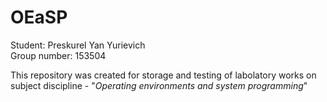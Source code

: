 # OEaSP

Student: Preskurel Yan Yurievich \
Group number: 153504

This repository was created for storage and testing of labolatory works on subject discipline - "*Operating environments and system programming*"
